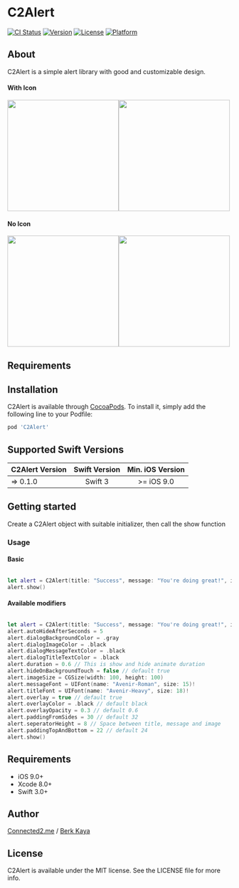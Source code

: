# C2Alert

[![CI Status](http://img.shields.io/travis/Berk-Kaya/C2Alert.svg?style=flat)](https://travis-ci.org/Berk-Kaya/C2Alert)
[![Version](https://img.shields.io/cocoapods/v/C2Alert.svg?style=flat)](http://cocoapods.org/pods/C2Alert)
[![License](https://img.shields.io/cocoapods/l/C2Alert.svg?style=flat)](http://cocoapods.org/pods/C2Alert)
[![Platform](https://img.shields.io/cocoapods/p/C2Alert.svg?style=flat)](http://cocoapods.org/pods/C2Alert)

## About

C2Alert is a simple alert library with good and customizable design.

#### With Icon
<img src="https://cdn.pbrd.co/images/H3jkuoO.gif" width="250"><img src="https://cdn.pbrd.co/images/H3jkk8H.gif" width="250">

#### No Icon
<img src="https://cdn.pbrd.co/images/H3jjN6h.gif" width="250"><img src="https://cdn.pbrd.co/images/H3jkL7X.gif" width="250">


## Requirements

## Installation

C2Alert is available through [CocoaPods](http://cocoapods.org). To install
it, simply add the following line to your Podfile:

```ruby
pod 'C2Alert'
```

## Supported Swift Versions

| C2Alert Version   |      Swift Version      |    Min. iOS Version      |
|----------|:-------------:|:-------------:|
| => 0.1.0  |  Swift 3  | >= iOS 9.0  |

## Getting started

Create a C2Alert object with suitable initializer, then call the show function

### Usage

#### Basic

```swift

let alert = C2Alert(title: "Success", message: "You're doing great!", image: UIImage(named: "success_icon")!)
alert.show()

```
#### Available modifiers

```swift

let alert = C2Alert(title: "Success", message: "You're doing great!", image: UIImage(named: "success_icon")!)
alert.autoHideAfterSeconds = 5
alert.dialogBackgroundColor = .gray
alert.dialogImageColor = .black
alert.dialogMessageTextColor = .black
alert.dialogTitleTextColor = .black
alert.duration = 0.6 // This is show and hide animate duration
alert.hideOnBackgroundTouch = false // default true
alert.imageSize = CGSize(width: 100, height: 100)
alert.messageFont = UIFont(name: "Avenir-Roman", size: 15)!
alert.titleFont = UIFont(name: "Avenir-Heavy", size: 18)!
alert.overlay = true // default true
alert.overlayColor = .black // default black
alert.overlayOpacity = 0.3 // default 0.6
alert.paddingFromSides = 30 // default 32
alert.seperatorHeight = 8 // Space between title, message and image
alert.paddingTopAndBottom = 22 // default 24
alert.show()

```

## Requirements

* iOS 9.0+
* Xcode 8.0+
* Swift 3.0+

## Author
[Connected2.me](http://connected2.me) / <a href="mailto:berkkaya88@gmail.com">Berk Kaya</a>

## License

C2Alert is available under the MIT license. See the LICENSE file for more info.
